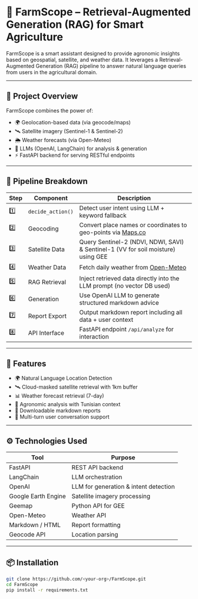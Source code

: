 # 🌾 FarmScope – Retrieval-Augmented Generation (RAG) for Smart Agriculture

FarmScope is a smart assistant designed to provide agronomic insights based on geospatial, satellite, and weather data. It leverages a Retrieval-Augmented Generation (RAG) pipeline to answer natural language queries from users in the agricultural domain.

---

## 🧠 Project Overview

FarmScope combines the power of:

- 🌍 Geolocation-based data (via geocode/maps)
- 🛰️ Satellite imagery (Sentinel-1 & Sentinel-2)
- 🌦️ Weather forecasts (via Open-Meteo)
- 🤖 LLMs (OpenAI, LangChain) for analysis & generation
- ⚡ FastAPI backend for serving RESTful endpoints

---

## 🔁 Pipeline Breakdown

| Step | Component | Description |
|------|-----------|-------------|
| 1️⃣ | `decide_action()` | Detect user intent using LLM + keyword fallback |
| 2️⃣ | Geocoding | Convert place names or coordinates to geo-points via [Maps.co](https://geocode.maps.co) |
| 3️⃣ | Satellite Data | Query Sentinel-2 (NDVI, NDWI, SAVI) & Sentinel-1 (VV for soil moisture) using GEE |
| 4️⃣ | Weather Data | Fetch daily weather from [Open-Meteo](https://open-meteo.com) |
| 5️⃣ | RAG Retrieval | Inject retrieved data directly into the LLM prompt (no vector DB used) |
| 6️⃣ | Generation | Use OpenAI LLM to generate structured markdown advice |
| 7️⃣ | Report Export | Output markdown report including all data + user context |
| 8️⃣ | API Interface | FastAPI endpoint `/api/analyze` for interaction |

---

## 🚀 Features

- 🌍 Natural Language Location Detection
- 🛰️ Cloud-masked satellite retrieval with 1km buffer
- 📊 Weather forecast retrieval (7-day)
- 🧠 Agronomic analysis with Tunisian context
- 📄 Downloadable markdown reports
- 🔁 Multi-turn user conversation support

---

## ⚙️ Technologies Used

| Tool | Purpose |
|------|--------|
| FastAPI | REST API backend |
| LangChain | LLM orchestration |
| OpenAI | LLM for generation & intent detection |
| Google Earth Engine | Satellite imagery processing |
| Geemap | Python API for GEE |
| Open-Meteo | Weather API |
| Markdown / HTML | Report formatting |
| Geocode API | Location parsing |

---

## 📦 Installation

```bash
git clone https://github.com/<your-org>/FarmScope.git
cd FarmScope
pip install -r requirements.txt
